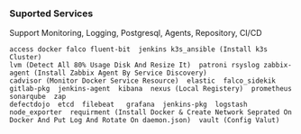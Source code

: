 ### Suported Services
Support Monitoring, Logging, Postgresql, Agents, Repository, CI/CD
```
access docker falco fluent-bit  jenkins k3s_ansible (Install k3s Cluster)
lvm (Detect All 80% Usage Disk And Resize It)  patroni rsyslog zabbix-agent (Install Zabbix Agent By Service Discovery)
cadvisor (Monitor Docker Service Resource)  elastic  falco_sidekik  gitlab-pkg  jenkins-agent  kibana  nexus (Local Registery)  prometheus  sonarqube  zap
defectdojo  etcd  filebeat   grafana  jenkins-pkg  logstash  node_exporter  requirment (Install Docker & Create Network Seprated On Docker And Put Log And Rotate On daemon.json)  vault (Config Valut)
```
